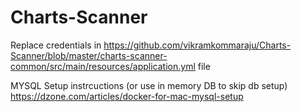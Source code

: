 # Charts-Scanner
Replace credentials in https://github.com/vikramkommaraju/Charts-Scanner/blob/master/charts-scanner-common/src/main/resources/application.yml file

MYSQL Setup instrcuctions (or use in memory DB to skip db setup)
https://dzone.com/articles/docker-for-mac-mysql-setup
